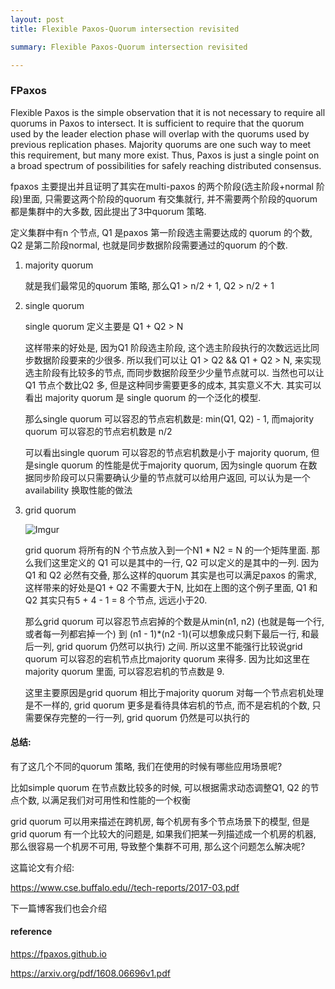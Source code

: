```yaml
---
layout: post
title: Flexible Paxos-Quorum intersection revisited

summary: Flexible Paxos-Quorum intersection revisited

---
```


### FPaxos

Flexible Paxos is the simple observation that it is not necessary to 
require all quorums in Paxos to intersect. It is sufficient to require 
that the quorum used by the leader election phase will overlap with the quorums used by previous replication phases. Majority quorums are one such way to meet this requirement, but many more exist. Thus, Paxos is just a single point on a broad spectrum of possibilities for safely reaching distributed consensus.

fpaxos 主要提出并且证明了其实在multi-paxos 的两个阶段(选主阶段+normal 阶段)里面,  只需要这两个阶段的quorum 有交集就行, 并不需要两个阶段的quorum 都是集群中的大多数, 因此提出了3中quorum 策略. 

定义集群中有n 个节点, Q1 是paxos 第一阶段选主需要达成的 quorum 的个数, Q2 是第二阶段normal, 也就是同步数据阶段需要通过的quorum 的个数.

1. majority quorum

   就是我们最常见的quorum 策略,  那么Q1 > n/2 + 1, Q2 > n/2 + 1


2. single quorum

   single quorum 定义主要是 Q1 + Q2 > N

   这样带来的好处是, 因为Q1 阶段选主阶段, 这个选主阶段执行的次数远远比同步数据阶段要来的少很多. 所以我们可以让 Q1 > Q2 && Q1 + Q2 > N, 来实现选主阶段有比较多的节点, 而同步数据阶段至少少量节点就可以.  当然也可以让Q1 节点个数比Q2 多, 但是这种同步需要更多的成本, 其实意义不大. 其实可以看出 majority quorum 是 single quorum 的一个泛化的模型.

   那么single quorum 可以容忍的节点宕机数是: min(Q1, Q2) - 1, 而majority quorum 可以容忍的节点宕机数是 n/2

   可以看出single quorum 可以容忍的节点宕机数是小于 majority quorum, 但是single quorum 的性能是优于majority quorum, 因为single quorum 在数据同步阶段可以只需要确认少量的节点就可以给用户返回, 可以认为是一个availability 换取性能的做法

3. grid quorum

   ![Imgur](https://i.imgur.com/yurTroD.jpg)

   grid quorum 将所有的N 个节点放入到一个N1 * N2 = N 的一个矩阵里面. 那么我们这里定义的 Q1 可以是其中的一行, Q2 可以定义的是其中的一列.  因为Q1 和 Q2 必然有交叠, 那么这样的quorum 其实是也可以满足paxos 的需求, 这样带来的好处是Q1 + Q2 不需要大于N, 比如在上图的这个例子里面, Q1 和 Q2 其实只有5 + 4 - 1 = 8 个节点, 远远小于20. 

   那么grid quorum 可以容忍节点宕掉的个数是从min(n1, n2) (也就是每一个行, 或者每一列都宕掉一个) 到 (n1 - 1)*(n2 -1)(可以想象成只剩下最后一行, 和最后一列, grid quorum 仍然可以执行) 之间. 所以这里不能强行比较说grid quorum 可以容忍的宕机节点比majority quorum 来得多. 因为比如这里在 majority quorum 里面, 可以容忍宕机的节点数是 9.  

   这里主要原因是grid quorum 相比于majority quorum 对每一个节点宕机处理是不一样的,  grid quorum 更多是看待具体宕机的节点, 而不是宕机的个数, 只需要保存完整的一行一列, grid quorum 仍然是可以执行的



#### 总结:

有了这几个不同的quorum 策略, 我们在使用的时候有哪些应用场景呢? 

比如simple quorum 在节点数比较多的时候, 可以根据需求动态调整Q1, Q2 的节点个数, 以满足我们对可用性和性能的一个权衡

grid quorum 可以用来描述在跨机房, 每个机房有多个节点场景下的模型, 但是grid quorum 有一个比较大的问题是, 如果我们把某一列描述成一个机房的机器, 那么很容易一个机房不可用, 导致整个集群不可用, 那么这个问题怎么解决呢?

这篇论文有介绍:

https://www.cse.buffalo.edu//tech-reports/2017-03.pdf

下一篇博客我们也会介绍

#### reference

https://fpaxos.github.io

https://arxiv.org/pdf/1608.06696v1.pdf




